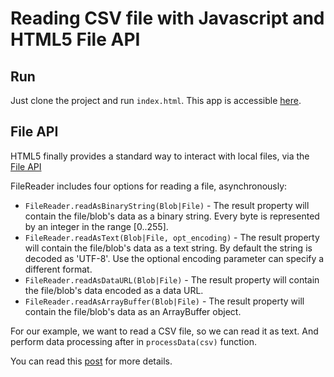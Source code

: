 Reading CSV file with Javascript and HTML5 File API
===============

Run
---

Just clone the project and run `index.html`.
This app is accessible [here][1].

File API
--------

HTML5 finally provides a standard way to interact with local files, via the [File API][2]


FileReader includes four options for reading a file, asynchronously:

- `FileReader.readAsBinaryString(Blob|File)` - The result property will contain the file/blob's data as a binary string. Every byte is represented by an integer in the range [0..255].
- `FileReader.readAsText(Blob|File, opt_encoding)` - The result property will contain the file/blob's data as a text string. By default the string is decoded as 'UTF-8'. Use the optional encoding parameter can specify a different format.
- `FileReader.readAsDataURL(Blob|File)` - The result property will contain the file/blob's data encoded as a data URL.
- `FileReader.readAsArrayBuffer(Blob|File)` - The result property will contain the file/blob's data as an ArrayBuffer object.

For our example, we want to read a CSV file, so we can read it as text. And perform data processing after in `processData(csv)` function.


You can read this [post][3] for more details.

[1]: http://mounirmesselmeni.github.io/html-fileapi
[2]: http://www.w3.org/TR/file-upload/
[3]: http://mounirmesselmeni.github.io/2012/11/20/reading-csv-file-with-javascript-and-html5-file-api
